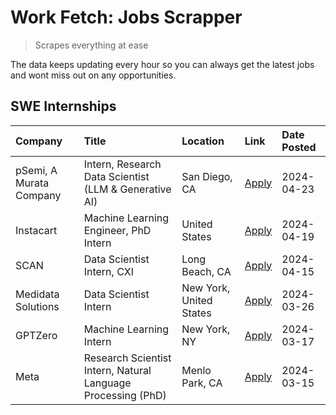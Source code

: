 # Work Fetch: Jobs Scrapper
> Scrapes everything at ease

The data keeps updating every hour so you can always get the latest jobs and wont miss out on any opportunities.

## SWE Internships
<!--START_SECTION:workfetch-->
| Company                 | Title                                                        | Location                | Link                                                                                                                                                                                                                                                                         | Date Posted   |
|:------------------------|:-------------------------------------------------------------|:------------------------|:-----------------------------------------------------------------------------------------------------------------------------------------------------------------------------------------------------------------------------------------------------------------------------|:--------------|
| pSemi, A Murata Company | Intern, Research Data Scientist (LLM & Generative AI)        | San Diego, CA           | [Apply](https://www.linkedin.com/jobs/view/intern-research-data-scientist-llm-generative-ai-at-psemi-a-murata-company-3887074168?position=4&pageNum=0&refId=WYW9kByJAp0cAe44G5Ax7Q%3D%3D&trackingId=KFxbcxDV7XaNh%2FklBJ7W2w%3D%3D&trk=public_jobs_jserp-result_search-card) | 2024-04-23    |
| Instacart               | Machine Learning Engineer, PhD Intern                        | United States           | [Apply](https://www.linkedin.com/jobs/view/machine-learning-engineer-phd-intern-at-instacart-3901991739?position=2&pageNum=0&refId=WYW9kByJAp0cAe44G5Ax7Q%3D%3D&trackingId=bMDILErLOX97qA8Il2DBsg%3D%3D&trk=public_jobs_jserp-result_search-card)                            | 2024-04-19    |
| SCAN                    | Data Scientist Intern, CXI                                   | Long Beach, CA          | [Apply](https://www.linkedin.com/jobs/view/data-scientist-intern-cxi-at-scan-3899690492?position=9&pageNum=0&refId=WYW9kByJAp0cAe44G5Ax7Q%3D%3D&trackingId=ls17leYBTULIFTNhjbECkQ%3D%3D&trk=public_jobs_jserp-result_search-card)                                            | 2024-04-15    |
| Medidata Solutions      | Data Scientist Intern                                        | New York, United States | [Apply](https://www.linkedin.com/jobs/view/data-scientist-intern-at-medidata-solutions-3810253704?position=8&pageNum=0&refId=WYW9kByJAp0cAe44G5Ax7Q%3D%3D&trackingId=QnshVpNFrfr4yF1knDmdOw%3D%3D&trk=public_jobs_jserp-result_search-card)                                  | 2024-03-26    |
| GPTZero                 | Machine Learning Intern                                      | New York, NY            | [Apply](https://www.linkedin.com/jobs/view/machine-learning-intern-at-gptzero-3860723963?position=7&pageNum=0&refId=WYW9kByJAp0cAe44G5Ax7Q%3D%3D&trackingId=wzQpgWdU7R8XfWBvIoc7jQ%3D%3D&trk=public_jobs_jserp-result_search-card)                                           | 2024-03-17    |
| Meta                    | Research Scientist Intern, Natural Language Processing (PhD) | Menlo Park, CA          | [Apply](https://www.linkedin.com/jobs/view/research-scientist-intern-natural-language-processing-phd-at-meta-3858718375?position=10&pageNum=0&refId=WYW9kByJAp0cAe44G5Ax7Q%3D%3D&trackingId=vbRagHHGDW4ne6rOBOoL4w%3D%3D&trk=public_jobs_jserp-result_search-card)           | 2024-03-15    |
<!--END_SECTION:workfetch-->
